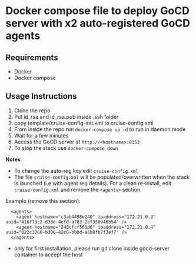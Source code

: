 # Docker compose file to deploy GoCD server with x2 auto-registered GoCD agents

## Requirements
* Docker
* Docker compose

## Usage Instructions

1. Clone the repo
2. Put id_rsa and id_rsa.pub inside .ssh folder
3. copy template/cruise-config-init.xml to cruise-config.xml
4. From inside the repo run `docker-compose up -d` to run in daemon mode
5. Wait for a few minutes
6. Access the GoCD server at `http://<hostname>:8153`
7. To stop the stack use `docker-compose down`  

**Notes**

- To change the auto-reg key edit `cruise-config.xml`
- The file `cruise-config.xml` will be populated/overwritten when the stack is launched (i.e with agent reg details). For a clean re-install, edit `cruise-config.xml` and remove the `<agents>` section.

Example (remove this section):

```
  <agents>
    <agent hostname="c3ab4498e240" ipaddress="172.21.0.3" uuid="416f73c2-d33e-4cfd-a783-2ef350946b54" />
    <agent hostname="248cfcf561d6" ipaddress="172.21.0.4" uuid="822c3766-b306-42c6-bb0d-a6b8fb7f3ef7" />
  </agents>
```

- only for first installation, please run git clone inside gocd-server container to accept the host 